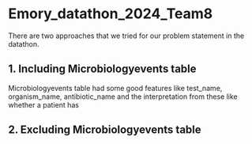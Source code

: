 # Emory_datathon_2024_Team8

There are two approaches that we tried for our problem statement in the datathon.

## 1. Including Microbiologyevents table

Microbiologyevents table had some good features like test_name, organism_name, antibiotic_name and the interpretation from these like whether a patient has 


## 2. Excluding Microbiologyevents table
